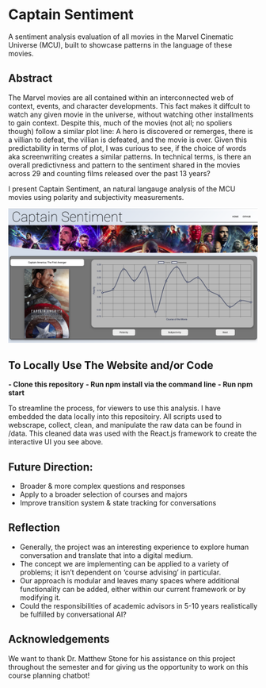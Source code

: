 # Captain Sentiment
A sentiment analysis evaluation of all movies in the Marvel Cinematic Universe (MCU), built to showcase patterns in the language of these movies.

## Abstract
The Marvel movies are all contained within an interconnected web of context, events, and character developments. This fact makes it diffcult to watch any given movie in the universe, without watching other installments to gain context. Despite this, much of the movies (not all; no spoliers though) follow a similar plot line: A hero is discovered or remerges, there is a villian to defeat, the villian is defeated, and the movie is over. Given this predictability in terms of plot, I was curious to see, if the choice of words aka screenwriting creates a similar patterns. In technical terms, is there an overall predictivness and pattern to the sentiment shared in the movies across 29 and counting films released over the past 13 years?


I present Captain Sentiment, an natural langauge analysis of the MCU movies using polarity and subjectivity measurements.

![UI Design](UI_SS.png)


## To Locally Use The Website and/or Code
**- Clone this repository**
**- Run npm install via the command line**
**- Run npm start**

To streamline the process, for viewers to use this analysis. I have embedded the data locally into this repositoiry. All scripts used to webscrape, collect, clean, and manipulate the raw data can be found in /data. This cleaned data was used with the React.js framework to create the interactive UI you see above.

## Future Direction:
- Broader & more complex questions and responses
- Apply to a broader selection of courses and majors
- Improve transition system & state tracking for conversations


## Reflection
- Generally, the project was an interesting experience to explore human conversation and translate that into a digital medium.
- The concept we are implementing can be applied to a variety of problems; it isn’t dependent on ‘course advising’ in particular.
- Our approach is modular and leaves many spaces where additional functionality can be added, either within our current framework or by modifying it.
- Could the responsibilities of academic advisors in 5-10 years realistically be fulfilled by conversational AI?

## Acknowledgements
We want to thank Dr. Matthew Stone for his assistance on this project throughout the semester and for giving us the opportunity to work on this course planning chatbot!
